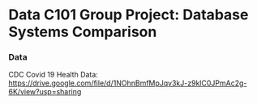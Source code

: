 # Data C101 Group Project: Database Systems Comparison


### Data
CDC Covid 19 Health Data: https://drive.google.com/file/d/1NOhnBmfMpJqv3kJ-z9klC0JPmAc2g-6K/view?usp=sharing
